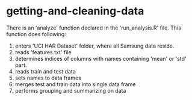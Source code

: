 # getting-and-cleaning-data

There is an 'analyze' function declared in the 'run_analysis.R' file. This function does following:
1) enters 'UCI HAR Dataset' folder, where all Samsung data reside.
2) reads 'features.txt' file
3) determines indices of columns with names containing 'mean' or 'std' part.
4) reads train and test data
5) sets names to data frames
6) merges test and train data into single data frame
7) performs grouping and summarizing on data
